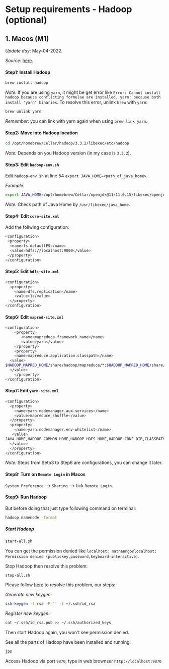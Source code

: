 # Setup requirements - Hadoop (optional)
## 1. Macos (M1)
*Update day*: May-04-2022.

*Source:* [here](https://codewitharjun.medium.com/install-hadoop-on-macos-efe7c860c3ed).
#### Step1: Install Hadoop
```bash
brew install hadoop
```
*Note:* If you are using `yarn`, it might be get error like `Error: Cannot install hadoop because conflicting formulae are installed. yarn: because both install 'yarn' binaries`. To resolve this error, unlink `brew` with `yarn`:
```bash
brew unlink yarn
```
*Remember*: you can link with yarn again when using `brew link yarn`.

#### Step2: Move into Hadoop location
```bash
cd /opt/homebrew/Cellar/hadoop/3.3.2/libexec/etc/hadoop
```
*Note:* Depends on you Hadoop version (in my case is `3.3.2`).

#### Step3: Edit `hadoop-env.sh`
Edit `hadoop-env.sh` at line 54 `export JAVA_HOME=<path_of_java_home>`.

*Example:*
```bash
export JAVA_HOME=/opt/homebrew/Cellar/openjdk@11/11.0.15/libexec/openjdk.jdk/Contents/Home
```
*Note:* Check path of Java Home by `/usr/libexec/java_home`.

#### Step4: Edit `core-site.xml`
Add the follwing configuration:
```bash
<configuration>
 <property>
  <name>fs.defaultFS</name>
  <value>hdfs://localhost:9000</value>
 </property>
</configuration>
```

#### Step5: Edit `hdfs-site.xml`
```bash
<configuration>
  <property>
    <name>dfs.replication</name>
    <value>1</value>
  </property>
</configuration>
```

#### Step6: Edit `mapred-site.xml`
```bash
<configuration>
    <property>
       <name>mapreduce.framework.name</name>
       <value>yarn</value>
    </property>
    <property>
    <name>mapreduce.application.classpath</name>   
  <value>
$HADOOP_MAPRED_HOME/share/hadoop/mapreduce/*:$HADOOP_MAPRED_HOME/share/hadoop/mapreduce/lib/*
  </value>
    </property>
</configuration>
```

#### Step7: Edit `yarn-site.xml`
```bash
<configuration>
  <property>
    <name>yarn.nodemanager.aux-services</name>
    <value>mapreduce_shuffle</value>
  </property>
  <property>
    <name>yarn.nodemanager.env-whitelist</name>  
   <value>
JAVA_HOME,HADOOP_COMMON_HOME,HADOOP_HDFS_HOME,HADOOP_CONF_DIR,CLASSPATH_PREPEND_DISTCACHE,HADOOP_YARN_HOME,HADOOP_MAPRED_HOME
  </value>
  </property>
</configuration>
```

*Note:* Steps from Setp3 to Step6 are configurations, you can change it later.

#### Step8: Turn on `Remote Login` in Macos
`System Preference` --> `Sharing` --> tick `Remote Login`.

#### Step9: Run Hadoop
But before doing that just type following command on terminal:
```bash
hadoop namenode -format 
```

##### Start Hadoop
```bash
start-all.sh
```
You can get the permission denied like `localhost: nathanngo@localhost: Permission denied (publickey,password,keyboard-interactive)`.

Stop Hadoop then resolve this problem:
```bash
stop-all.sh
```

Please follow [here](https://stackoverflow.com/questions/22842743/how-to-set-java-home-environment-variable-on-mac-os-x-10-9) to resolve this problem, our steps:

*Generate new keygen:*
```bash
ssh-keygen -t rsa -P '' -f ~/.ssh/id_rsa
```

*Register new keygen:*
```bash
cat ~/.ssh/id_rsa.pub >> ~/.ssh/authorized_keys
```

Then start Hadoop again, you won't see permission denied.

See all the parts of Hadoop have been installed and running:
```bash
jps
```

Access Hadoop via port `9870`, type in web brownser `http://localhost:9870`